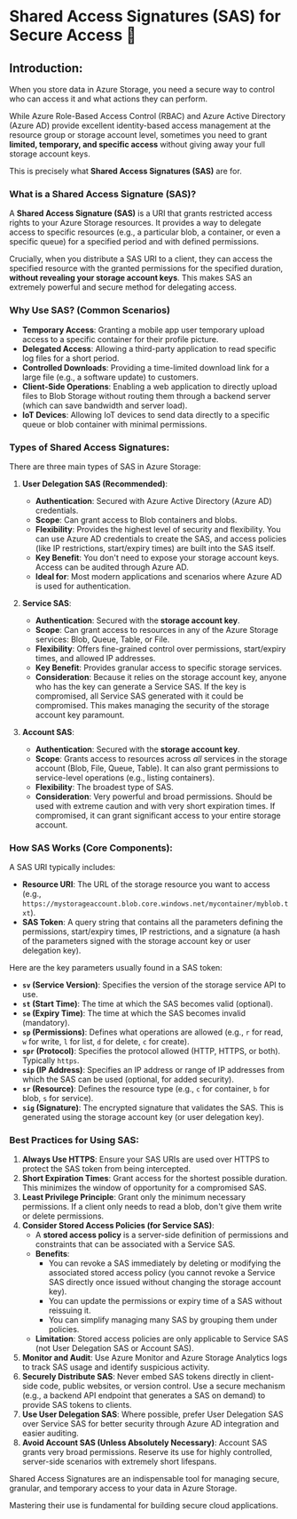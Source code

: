 # Shared Access Signatures (SAS) for Secure Access 💾

## Introduction:

When you store data in Azure Storage, you need a secure way to control who can access it and what actions they can perform. 

While Azure Role-Based Access Control (RBAC) and Azure Active Directory (Azure AD) provide excellent identity-based access management at the resource group or storage account level, sometimes you need to grant **limited, temporary, and specific access** without giving away your full storage account keys. 

This is precisely what **Shared Access Signatures (SAS)** are for.

### What is a Shared Access Signature (SAS)?

A **Shared Access Signature (SAS)** is a URI that grants restricted access rights to your Azure Storage resources. It provides a way to delegate access to specific resources (e.g., a particular blob, a container, or even a specific queue) for a specified period and with defined permissions.

Crucially, when you distribute a SAS URI to a client, they can access the specified resource with the granted permissions for the specified duration, **without revealing your storage account keys**. This makes SAS an extremely powerful and secure method for delegating access.

### Why Use SAS? (Common Scenarios)

* **Temporary Access**: Granting a mobile app user temporary upload access to a specific container for their profile picture.
* **Delegated Access**: Allowing a third-party application to read specific log files for a short period.
* **Controlled Downloads**: Providing a time-limited download link for a large file (e.g., a software update) to customers.
* **Client-Side Operations**: Enabling a web application to directly upload files to Blob Storage without routing them through a backend server (which can save bandwidth and server load).
* **IoT Devices**: Allowing IoT devices to send data directly to a specific queue or blob container with minimal permissions.

### Types of Shared Access Signatures:

There are three main types of SAS in Azure Storage:

1.  **User Delegation SAS (Recommended)**:
    * **Authentication**: Secured with Azure Active Directory (Azure AD) credentials.
    * **Scope**: Can grant access to Blob containers and blobs.
    * **Flexibility**: Provides the highest level of security and flexibility. You can use Azure AD credentials to create the SAS, and access policies (like IP restrictions, start/expiry times) are built into the SAS itself.
    * **Key Benefit**: You don't need to expose your storage account keys. Access can be audited through Azure AD.
    * **Ideal for**: Most modern applications and scenarios where Azure AD is used for authentication.

2.  **Service SAS**:
    * **Authentication**: Secured with the **storage account key**.
    * **Scope**: Can grant access to resources in any of the Azure Storage services: Blob, Queue, Table, or File.
    * **Flexibility**: Offers fine-grained control over permissions, start/expiry times, and allowed IP addresses.
    * **Key Benefit**: Provides granular access to specific storage services.
    * **Consideration**: Because it relies on the storage account key, anyone who has the key can generate a Service SAS. If the key is compromised, all Service SAS generated with it could be compromised. This makes managing the security of the storage account key paramount.

3.  **Account SAS**:
    * **Authentication**: Secured with the **storage account key**.
    * **Scope**: Grants access to resources across *all* services in the storage account (Blob, File, Queue, Table). It can also grant permissions to service-level operations (e.g., listing containers).
    * **Flexibility**: The broadest type of SAS.
    * **Consideration**: Very powerful and broad permissions. Should be used with extreme caution and with very short expiration times. If compromised, it can grant significant access to your entire storage account.

### How SAS Works (Core Components):

A SAS URI typically includes:

* **Resource URI**: The URL of the storage resource you want to access (e.g., `https://mystorageaccount.blob.core.windows.net/mycontainer/myblob.txt`).
* **SAS Token**: A query string that contains all the parameters defining the permissions, start/expiry times, IP restrictions, and a signature (a hash of the parameters signed with the storage account key or user delegation key).

Here are the key parameters usually found in a SAS token:

* **`sv` (Service Version)**: Specifies the version of the storage service API to use.
* **`st` (Start Time)**: The time at which the SAS becomes valid (optional).
* **`se` (Expiry Time)**: The time at which the SAS becomes invalid (mandatory).
* **`sp` (Permissions)**: Defines what operations are allowed (e.g., `r` for read, `w` for write, `l` for list, `d` for delete, `c` for create).
* **`spr` (Protocol)**: Specifies the protocol allowed (HTTP, HTTPS, or both). Typically `https`.
* **`sip` (IP Address)**: Specifies an IP address or range of IP addresses from which the SAS can be used (optional, for added security).
* **`sr` (Resource)**: Defines the resource type (e.g., `c` for container, `b` for blob, `s` for service).
* **`sig` (Signature)**: The encrypted signature that validates the SAS. This is generated using the storage account key (or user delegation key).

### Best Practices for Using SAS:

1.  **Always Use HTTPS**: Ensure your SAS URIs are used over HTTPS to protect the SAS token from being intercepted.
2.  **Short Expiration Times**: Grant access for the shortest possible duration. This minimizes the window of opportunity for a compromised SAS.
3.  **Least Privilege Principle**: Grant only the minimum necessary permissions. If a client only needs to read a blob, don't give them write or delete permissions.
4.  **Consider Stored Access Policies (for Service SAS)**:
    * A **stored access policy** is a server-side definition of permissions and constraints that can be associated with a Service SAS.
    * **Benefits**:
        * You can revoke a SAS immediately by deleting or modifying the associated stored access policy (you cannot revoke a Service SAS directly once issued without changing the storage account key).
        * You can update the permissions or expiry time of a SAS without reissuing it.
        * You can simplify managing many SAS by grouping them under policies.
    * **Limitation**: Stored access policies are only applicable to Service SAS (not User Delegation SAS or Account SAS).
5.  **Monitor and Audit**: Use Azure Monitor and Azure Storage Analytics logs to track SAS usage and identify suspicious activity.
6.  **Securely Distribute SAS**: Never embed SAS tokens directly in client-side code, public websites, or version control. Use a secure mechanism (e.g., a backend API endpoint that generates a SAS on demand) to provide SAS tokens to clients.
7.  **Use User Delegation SAS**: Where possible, prefer User Delegation SAS over Service SAS for better security through Azure AD integration and easier auditing.
8.  **Avoid Account SAS (Unless Absolutely Necessary)**: Account SAS grants very broad permissions. Reserve its use for highly controlled, server-side scenarios with extremely short lifespans.

Shared Access Signatures are an indispensable tool for managing secure, granular, and temporary access to your data in Azure Storage. 

Mastering their use is fundamental for building secure cloud applications.